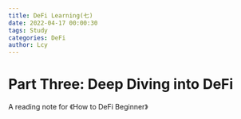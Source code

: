 ```yaml
---
title: DeFi Learning(七)
date: 2022-04-17 00:00:30
tags: Study
categories: DeFi
author: Lcy 
---
```


# Part Three: Deep Diving into DeFi

A reading note for 《How to DeFi Beginner》
